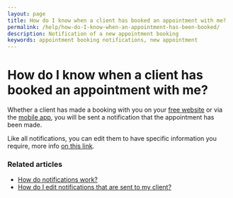 ```yaml
---
layout: page
title: How do I know when a client has booked an appointment with me?
permalink: /help/how-do-I-know-when-an-appointment-has-been-booked/
description: Notification of a new appointment booking
keywords: appointment booking notifications, new appointment
---
```


# How do I know when a client has booked an appointment with me?

Whether a client has made a booking with you on your [free website](/help/booking-page) or via the [mobile app](/help/is-there-a-mobile-app), you will be sent a notification that the appointment has been made.

Like all notifications, you can edit them to have specific information you require, more info [on this link](/help/edit-notifications/).

### Related articles

* [How do notifications work?](/help/how-do-notifications-work)
* [How do I edit notifications that are sent to my client?](/help/edit-notifications)
